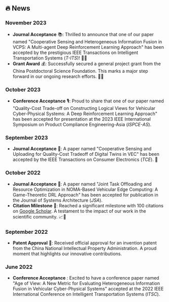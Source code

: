 ## 🔥 News

### November 2023
- **Journal Acceptance** 📚: Thrilled to announce that one of our paper named "Cooperative Sensing and Heterogeneous Information Fusion in VCPS: A Multi-agent Deep Reinforcement Learning Approach" has been accepted by the prestigious IEEE Transactions on Intelligent Transportation Systems (*T-ITS*)! 🎉🚀
- **Grant Award** 💰: Successfully secured a general project grant from the China Postdoctoral Science Foundation. This marks a major step forward in our ongoing research efforts. 🌟🎉

### October 2023
- **Conference Acceptance** 🎙️: Proud to share that one of our paper named "Quality-Cost Trade-off on Constructing Logical Views for Vehicular Cyber-Physical Systems: A Deep Reinforcement Learning Approach" has been accepted for presentation at the 2023 IEEE International Symposium on Product Compliance Engineering-Asia (*ISPCE-AS*). 

### September 2023
- **Journal Acceptance** 📘: A paper named "Cooperative Sensing and Uploading for Quality-Cost Tradeoff of Digital Twins in VEC" has been accepted by the IEEE Transactions on Consumer Electronics (*TCE*). 🎊

### October 2022
- **Journal Acceptance** 📕: A paper named "Joint Task Offloading and Resource Optimization in NOMA-Based Vehicular Edge Computing: A Game-Theoretic DRL Approach" has been accepted for publication in the Journal of Systems Architecture (*JSA*). 
- **Citation Milestone** 🌟: Reached a significant milestone with 100 citations on [Google Scholar](https://scholar.google.com/citations?user=DK5avZUAAAAJ). A testament to the impact of our work in the scientific community. 📈💫

### September 2022
- **Patent Approval** 📜: Received official approval for an invention patent from the China National Intellectual Property Administration. A proud moment that highlights our innovative contributions. 

### June 2022
- **Conference Acceptance** : Excited to have a conference paper named "Age of View: A New Metric for Evaluating Heterogeneous Information Fusion in Vehicular Cyber-Physical Systems" accepted at the 2022 IEEE International Conference on Intelligent Transportation Systems (*ITSC*). 
